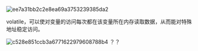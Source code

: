 ![ee7a31bb2c2e8ea69a3753239385da2](https://user-images.githubusercontent.com/63440757/184828894-213f4281-6727-44f5-8de5-f26dd416d728.png)

volatile，可以使对变量的访问每次都在该变量所在内存读取数据，从而能对特殊地址稳定访问。

![c528e851ccb3a6771622979608788b4](https://user-images.githubusercontent.com/63440757/184837766-d1645ac3-cbc0-4a7d-a732-6ca2ba322935.jpg)
？？
